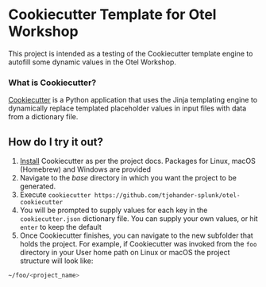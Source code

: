 # Cookiecutter Template for Otel Workshop

This project is intended as a testing of the Cookiecutter template engine to autofill some dynamic values in the Otel Workshop.

### What is Cookiecutter?
[Cookiecutter](https://cookiecutter.readthedocs.io/en/1.7.3/README.html) is a Python application that uses the Jinja templating engine to dynamically replace templated placeholder values in input files with data from a dictionary file.

##  How do I try it out?
1. [Install](https://cookiecutter.readthedocs.io/en/1.7.3/installation.html) Cookiecutter as per the project docs.  Packages for Linux, macOS (Homebrew) and Windows are provided
2. Navigate to the _base_ directory in which you want the project to be generated.
3. Execute `cookiecutter https://github.com/tjohander-splunk/otel-cookiecutter`
4. You will be prompted to supply values for each key in the `cookiecutter.json` dictionary file.  You can supply your own values, or hit `enter` to keep the default
5. Once Cookiecutter finishes, you can navigate to the new subfolder that holds the project.  For example, if Cookiecutter was invoked from the `foo` directory in your User home path on Linux or macOS the project structure will look like:
```bash
~/foo/<project_name>
```

